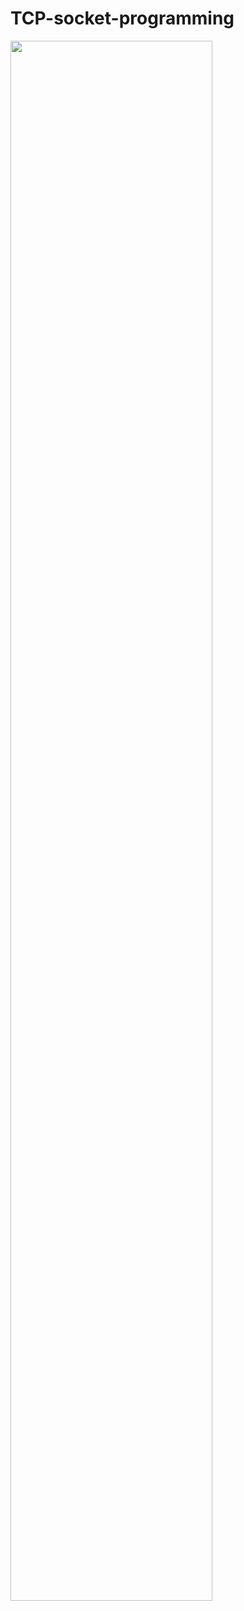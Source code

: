 # TCP-socket-programming

<img width="80%" src="https://github.com/SuperH0ng/TCP-socket-programming/files/8679113/default.pdf" />
